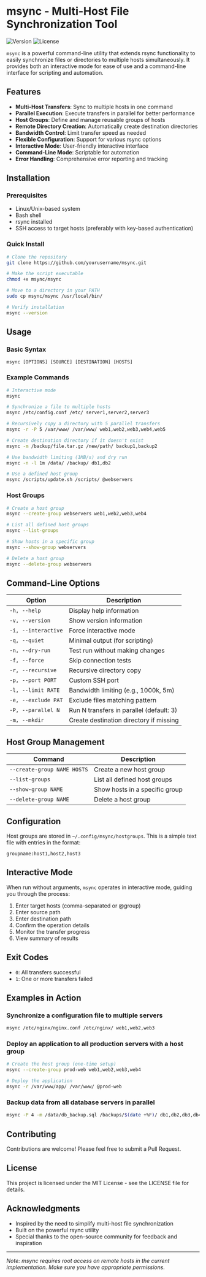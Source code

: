 # msync - Multi-Host File Synchronization Tool

![Version](https://img.shields.io/badge/version-1.5.0-blue.svg)
![License](https://img.shields.io/badge/license-MIT-green.svg)

`msync` is a powerful command-line utility that extends rsync functionality to easily synchronize files or directories to multiple hosts simultaneously. It provides both an interactive mode for ease of use and a command-line interface for scripting and automation.

## Features

- **Multi-Host Transfers**: Sync to multiple hosts in one command
- **Parallel Execution**: Execute transfers in parallel for better performance
- **Host Groups**: Define and manage reusable groups of hosts
- **Remote Directory Creation**: Automatically create destination directories
- **Bandwidth Control**: Limit transfer speed as needed
- **Flexible Configuration**: Support for various rsync options
- **Interactive Mode**: User-friendly interactive interface
- **Command-Line Mode**: Scriptable for automation
- **Error Handling**: Comprehensive error reporting and tracking

## Installation

### Prerequisites

- Linux/Unix-based system
- Bash shell
- rsync installed
- SSH access to target hosts (preferably with key-based authentication)

### Quick Install

```bash
# Clone the repository
git clone https://github.com/yourusername/msync.git

# Make the script executable
chmod +x msync/msync

# Move to a directory in your PATH
sudo cp msync/msync /usr/local/bin/

# Verify installation
msync --version
```

## Usage

### Basic Syntax

```
msync [OPTIONS] [SOURCE] [DESTINATION] [HOSTS]
```

### Example Commands

```bash
# Interactive mode
msync

# Synchronize a file to multiple hosts
msync /etc/config.conf /etc/ server1,server2,server3

# Recursively copy a directory with 5 parallel transfers
msync -r -P 5 /var/www/ /var/www/ web1,web2,web3,web4,web5

# Create destination directory if it doesn't exist
msync -m /backup/file.tar.gz /new/path/ backup1,backup2

# Use bandwidth limiting (1MB/s) and dry run
msync -n -l 1m /data/ /backup/ db1,db2

# Use a defined host group
msync /scripts/update.sh /scripts/ @webservers
```

### Host Groups

```bash
# Create a host group
msync --create-group webservers web1,web2,web3,web4

# List all defined host groups
msync --list-groups

# Show hosts in a specific group
msync --show-group webservers

# Delete a host group
msync --delete-group webservers
```

## Command-Line Options

| Option | Description |
|--------|-------------|
| `-h, --help` | Display help information |
| `-v, --version` | Show version information |
| `-i, --interactive` | Force interactive mode |
| `-q, --quiet` | Minimal output (for scripting) |
| `-n, --dry-run` | Test run without making changes |
| `-f, --force` | Skip connection tests |
| `-r, --recursive` | Recursive directory copy |
| `-p, --port PORT` | Custom SSH port |
| `-l, --limit RATE` | Bandwidth limiting (e.g., 1000k, 5m) |
| `-e, --exclude PAT` | Exclude files matching pattern |
| `-P, --parallel N` | Run N transfers in parallel (default: 3) |
| `-m, --mkdir` | Create destination directory if missing |

## Host Group Management

| Command | Description |
|--------|-------------|
| `--create-group NAME HOSTS` | Create a new host group |
| `--list-groups` | List all defined host groups |
| `--show-group NAME` | Show hosts in a specific group |
| `--delete-group NAME` | Delete a host group |

## Configuration

Host groups are stored in `~/.config/msync/hostgroups`. This is a simple text file with entries in the format:

```
groupname:host1,host2,host3
```

## Interactive Mode

When run without arguments, `msync` operates in interactive mode, guiding you through the process:

1. Enter target hosts (comma-separated or @group)
2. Enter source path
3. Enter destination path
4. Confirm the operation details
5. Monitor the transfer progress
6. View summary of results

## Exit Codes

- `0`: All transfers successful
- `1`: One or more transfers failed

## Examples in Action

### Synchronize a configuration file to multiple servers

```bash
msync /etc/nginx/nginx.conf /etc/nginx/ web1,web2,web3
```

### Deploy an application to all production servers with a host group

```bash
# Create the host group (one-time setup)
msync --create-group prod-web web1,web2,web3,web4

# Deploy the application
msync -r /var/www/app/ /var/www/ @prod-web
```

### Backup data from all database servers in parallel

```bash
msync -P 4 -m /data/db_backup.sql /backups/$(date +%F)/ db1,db2,db3,db4
```

## Contributing

Contributions are welcome! Please feel free to submit a Pull Request.

## License

This project is licensed under the MIT License - see the LICENSE file for details.

## Acknowledgments

- Inspired by the need to simplify multi-host file synchronization
- Built on the powerful rsync utility
- Special thanks to the open-source community for feedback and inspiration

---

*Note: msync requires root access on remote hosts in the current implementation. Make sure you have appropriate permissions.*
